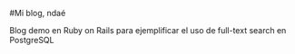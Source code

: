 #Mi blog, ndaé

Blog demo en Ruby on Rails para ejemplificar el uso de full-text search en PostgreSQL
